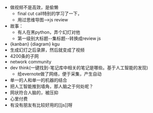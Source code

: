 - 做视频不是高效，是偷懒
    - final cut call特别的学习了一下，
    - 用过思维导图-->js review
- 故事：
    - 有人在黑python，弄个幻灯对他
    - 第一级别大标题--集标题--转换成review js
- {kanban} {diagram} kgu
- 生成幻灯之后录屏，然后就变成了视频
- 4200条的子网
- network community
- dev think(一键找到-笔记库中相关的笔记是哪些。基于人工智能的发现)
    - 给evernote做了网络，便于采集，产生自动
- 单一的人和单一的机器的结合
- 把人工智能推到墙角，那人脑之于何处呢？
- 网状符合人脑的，被压抑
- 心里付费
- 有没有朋友有比较好用的[[js]]呀
